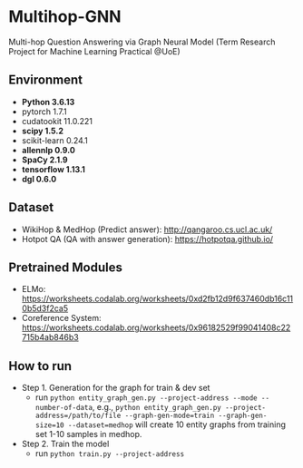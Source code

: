 # Multihop-GNN
Multi-hop Question Answering via Graph Neural Model (Term Research Project for Machine Learning Practical @UoE)

## Environment
- **Python                    3.6.13**
- pytorch                   1.7.1
- cudatookit                11.0.221
- **scipy                     1.5.2**
- scikit-learn              0.24.1
- **allennlp                  0.9.0**
- **SpaCy                     2.1.9**
- **tensorflow                1.13.1**
- **dgl                         0.6.0**

## Dataset
- WikiHop & MedHop (Predict answer): http://qangaroo.cs.ucl.ac.uk/
- Hotpot QA (QA with answer generation): https://hotpotqa.github.io/

## Pretrained Modules
- ELMo: https://worksheets.codalab.org/worksheets/0xd2fb12d9f637460db16c110b5d3f2ca5
- Coreference System: https://worksheets.codalab.org/worksheets/0x96182529f99041408c22715b4ab846b3

## How to run
- Step 1. Generation for the graph for train & dev set
  - run `python entity_graph_gen.py --project-address --mode --number-of-data`, e.g., `python entity_graph_gen.py --project-address=/path/to/file --graph-gen-mode=train --graph-gen-size=10 --dataset=medhop` will create 10 entity graphs from training set 1-10 samples in medhop. 
- Step 2. Train the model
  - run `python train.py --project-address`
